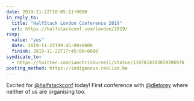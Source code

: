 ```yaml
---
date: 2019-11-22T10:05:11+0000
in_reply_to:
  title: "HalfStack London Conference 2019"
  url: https://halfstackconf.com/london/2019/
rsvp:
  value: "yes"
  date: 2019-11-22T09:45:00+0000
  finish: 2019-11-22T17:45:00+0000
syndicate_to:
  - https://twitter.com/iamchrisburnell/status/1197818303030398976
posting_method: https://indigenous.realize.be
---
```


Excited for <a href="https://twitter.com/halfstackconf">@halfstackconf</a> today! First conference with <a href="https://twitter.com/dletorey">@dletorey</a> where neither of us are organising too.
